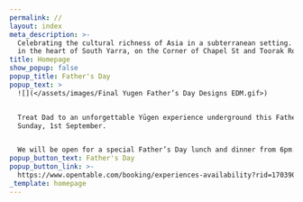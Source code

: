 ```yaml
---
permalink: //
layout: index
meta_description: >-
  Celebrating the cultural richness of Asia in a subterranean setting. Located
  in the heart of South Yarra, on the Corner of Chapel St and Toorak Road.
title: Homepage
show_popup: false
popup_title: Father's Day
popup_text: >
  ![](</assets/images/Final Yugen Father’s Day Designs EDM.gif>)


  Treat Dad to an unforgettable Yūgen experience underground this Father’s Day,
  Sunday, 1st September.⁠


  We will be open for a special Father’s Day lunch and dinner from 6pm.⁠
popup_button_text: Father's Day
popup_button_link: >-
  https://www.opentable.com/booking/experiences-availability?rid=170390&restref=170390&experienceId=327348&utm_source=external&utm_medium=referral&utm_campaign=share
_template: homepage
---
```


